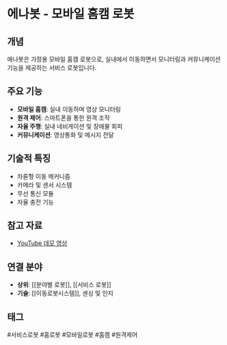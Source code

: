 # 에나봇 - 모바일 홈캠 로봇

## 개념

에나봇은 가정용 모바일 홈캠 로봇으로, 실내에서 이동하면서 모니터링과 커뮤니케이션 기능을 제공하는 서비스 로봇입니다.

## 주요 기능
- **모바일 홈캠**: 실내 이동하며 영상 모니터링
- **원격 제어**: 스마트폰을 통한 원격 조작
- **자율 주행**: 실내 네비게이션 및 장애물 회피
- **커뮤니케이션**: 영상통화 및 메시지 전달

## 기술적 특징
- 차륜형 이동 메커니즘
- 카메라 및 센서 시스템
- 무선 통신 모듈
- 자율 충전 기능

## 참고 자료
- [YouTube 데모 영상](https://youtube.com/shorts/ZwrunnHozkE?si=Q_hylNsQvf74mgFz)

## 연결 분야
- **상위**: [[분야별 로봇]], [[서비스 로봇]]
- **기술**: [[이동로봇시스템]], 센싱 및 인지

## 태그
#서비스로봇 #홈로봇 #모바일로봇 #홈캠 #원격제어